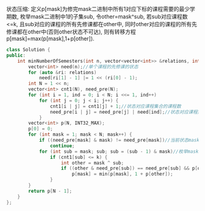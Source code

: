 状态压缩: 定义p[mask]为修完mask二进制中所有1对应下标的课程需要的最少学期数, 枚举mask二进制中1的子集sub, 令other=mask^sub, 若sub对应课程数<=k, 且sub对应的课程的所有先修课都在other中, 同时other对应的课程的所有先修课都在other中(否则other状态不可达), 则有转移方程p[mask]=max(p[mask],1+p[other]).
```cpp
class Solution {
public:
    int minNumberOfSemesters(int n, vector<vector<int>> &relations, int k) {
        vector<int> need(n);//单个课程的先修课的状态
        for (auto &ri: relations)
            need[ri[1] - 1] |= 1 << (ri[0] - 1);
        int N = 1 << n;
        vector<int> cnt1(N), need_pre(N);
        for (int i = 1, ind = 0; i < N; i <<= 1, ind++)
            for (int j = 0; j < i; j++) {
                cnt1[i | j] = cnt1[j] + 1;//状态对应课程集合的课程数
                need_pre[i | j] = need_pre[j] | need[ind];//状态对应课程集合的先修课的状态
            }
        vector<int> p(N, INT32_MAX);
        p[0] = 0;
        for (int mask = 1; mask < N; mask++) {
            if ((need_pre[mask] & mask) != need_pre[mask])//当前状态mask不可达
                continue;
            for (int sub = mask; sub; sub = (sub - 1) & mask)//枚举mask二进制中1的非空子集
                if (cnt1[sub] <= k) {
                    int other = mask ^ sub;
                    if ((other & need_pre[sub]) == need_pre[sub] && p[other] != INT32_MAX)
                        p[mask] = min(p[mask], 1 + p[other]);
                }
        }
        return p[N - 1];
    }
};
```